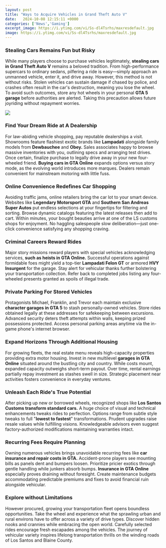 ```yaml
---
layout: post
title: "Ways to Acquire Vehicles in Grand Theft Auto V"
date:   2024-10-08 12:15:11 +0000
categories: ['News','Gaming']
excerpt_image: https://i.ytimg.com/vi/Ss-dl4Tsrhs/maxresdefault.jpg
image: https://i.ytimg.com/vi/Ss-dl4Tsrhs/maxresdefault.jpg
---
```


### Stealing Cars Remains Fun but Risky
While many players choose to purchase vehicles legitimately, **stealing cars in Grand Theft Auto V** remains a beloved tradition. From high-performance supercars to ordinary sedans, pilfering a ride is easy—simply approach an unmanned vehicle, enter it, and drive away. However, this method is not without risks. Stolen vehicles can sustain damage if chased by police, and crashes often result in the car's destruction, meaning you lose the wheel. To avoid such outcomes, store any hot wheels in your personal **GTA 5 garage** before authorities are alerted. Taking this precaution allows future joyriding without repayment worries.

![](https://img.gurugamer.com/resize/1200x-/2019/09/09/grand-theft-auto-rockstar-games-trunk-gta-v-1920x1-d1fe.jpg)
### Find Your Dream Ride at A Dealership  
For law-abiding vehicle shopping, pay reputable dealerships a visit. Showrooms feature flashiest exotic brands like **Lampadati** alongside family models from **Dewbauchee** and **Obey.** Sales associates happy to browse massive inventories with you, outlining specs and arranging test drives. Once certain, finalize purchase to legally drive away in your new four-wheeled friend. **Buying cars in GTA Online** expands options versus story mode, as the evolving world introduces more marques. Dealers remain convenient for mainstream motoring with little fuss.  
### Online Convenience Redefines Car Shopping
Avoiding traffic jams, online retailers bring the car lot to your smart device. Websites like **Legendary Motorsport GTA** and **Southern San Andreas Super Autos** put endless selections at your fingertips for filtering and sorting. Browse dynamic catalogs featuring the latest releases then add to cart. Within minutes, your bought beauties arrive at one of the LS customs shops for enjoyment. No haggling salespeople slow deliberation—just one-click convenience satisfying any shopping craving.
### Criminal Careers Reward Rides
Major story missions reward players with special vehicles acknowledging services, **such as heists in GTA Online.** Successful operations against formidable foes might yield a top-tier **Lampadati Felon GT** or armored **HVY Insurgent** for the garage. Stay alert for vehicular thanks further bolstering your transportation collection. Refer back to completed jobs listing any four-wheeled presents granted as spoils of illegal trade.  
### Private Parking For Stored Vehicles
Protagonists Michael, Franklin, and Trevor each maintain exclusive **character garages in GTA 5** to stash personally-owned vehicles. Store rides obtained legally at these addresses for safekeeping between excursions. Advanced security deters theft attempts within walls, keeping prized possessions protected. Access personal parking areas anytime via the in-game phone's internet browser.
### Expand Horizons Through Additional Housing
For growing fleets, the real estate menu reveals high-capacity properties providing extra motor housing. Invest in new multilevel **garages in GTA Online** situated around the bustling city and country. While costs mount, expanded capacity outweighs short-term payout. Over time, rental earnings partially repay investment as stashes swell in size. Strategic placement near activities fosters convenience in everyday ventures.
### Unleash Each Ride's True Potential  
After picking up new or borrowed wheels, recognized shops like **Los Santos Customs transform standard cars.** A huge choice of visual and technical enhancements tweaks rides to perfection. Options range from subtle style tweaks to full "**lowest to fastest**" transformations. Prudent upgrades raise resale values while fulfilling visions. Knowledgeable advisors even suggest factory-authorized modifications maintaining warranties intact. 
### Recurring Fees Require Planning
Owning numerous vehicles brings unavoidable recurring fees like **car insurance and repair costs in GTA.** Accident-prone players see mounting bills as panels dent and bumpers loosen. Prioritize pricier exotics through gentle handling while junkers absorb bumps. **Insurance in GTA Online** especially proves draining without foresight. Create maintenance budgets accommodating predictable premiums and fixes to avoid financial ruin alongside vehicular.
### Explore without Limitations  
However procured, growing your transportation fleet opens boundless opportunities. Take the wheel and experience what the sprawling urban and rural environs have to offer across a variety of drive types. Discover hidden nooks and crannies while embracing the open world. Carefully selected rides encourage fresh escapades among the vehicles. The journey of vehicular variety inspires lifelong transportation thrills on the winding roads of Los Santos and Blaine County.